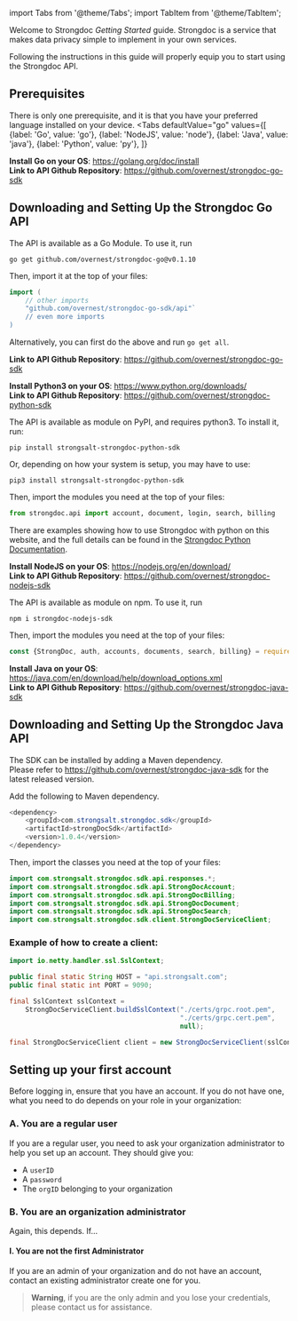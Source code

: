 import Tabs from '@theme/Tabs';
import TabItem from '@theme/TabItem';

Welcome to Strongdoc *Getting Started* guide. Strongdoc is a service that makes data privacy simple to implement in your own services.

Following the instructions in this guide will properly equip you to start using the Strongdoc API.

## Prerequisites

There is only one prerequisite, and it is that you have your preferred language installed on your device. 
<Tabs
  defaultValue="go"
  values={[
      {label: 'Go', value: 'go'},
      {label: 'NodeJS', value: 'node'},
      {label: 'Java', value: 'java'},
      {label: 'Python', value: 'py'},
    ]}
>
<TabItem value="go">

**Install Go on your OS**: https://golang.org/doc/install  
**Link to API Github Repository**: https://github.com/overnest/strongdoc-go-sdk


## Downloading and Setting Up the Strongdoc Go API

The API is available as a Go Module. To use it, run

`go get github.com/overnest/strongdoc-go@v0.1.10`

Then, import it at the top of your files:

```go
import (
    // other imports
    "github.com/overnest/strongdoc-go-sdk/api"`
    // even more imports
)
```

Alternatively, you can first do the above and run `go get all`.


**Link to API Github Repository**: https://github.com/overnest/strongdoc-go-sdk

</TabItem>
<TabItem value="py">

**Install Python3 on your OS**: https://www.python.org/downloads/  
**Link to API Github Repository**: https://github.com/overnest/strongdoc-python-sdk

The API is available as module on PyPI, and requires python3. To install it, run:

`pip install strongsalt-strongdoc-python-sdk`

Or, depending on how your system is setup, you may have to use:

`pip3 install strongsalt-strongdoc-python-sdk`

Then, import the modules you need at the top of your files:

```py
from strongdoc.api import account, document, login, search, billing
```

There are examples showing how to use Strongdoc with python on this website, and the full details can be found in the [Strongdoc Python Documentation](https://strongdoc-python-sdk.readthedocs.io/en/latest/index.html).

</TabItem>
<TabItem value="node">

**Install NodeJS on your OS**: https://nodejs.org/en/download/  
**Link to API Github Repository**: https://github.com/overnest/strongdoc-nodejs-sdk

The API is available as module on npm. To use it, run

`npm i strongdoc-nodejs-sdk`

Then, import the modules you need at the top of your files:

```javascript
const {StrongDoc, auth, accounts, documents, search, billing} = require('strongdoc-nodejs-sdk')
```

</TabItem>
<TabItem value="java">

**Install Java on your OS**: https://java.com/en/download/help/download_options.xml  
**Link to API Github Repository**: https://github.com/overnest/strongdoc-java-sdk


## Downloading and Setting Up the Strongdoc Java API

The SDK can be installed by adding a Maven dependency.  
Please refer to https://github.com/overnest/strongdoc-java-sdk for the latest released version.

Add the following to Maven dependency.

```java
<dependency>
    <groupId>com.strongsalt.strongdoc.sdk</groupId>
    <artifactId>strongDocSdk</artifactId>
    <version>1.0.4</version>
</dependency>
```

Then, import the classes you need at the top of your files:

```java
import com.strongsalt.strongdoc.sdk.api.responses.*;
import com.strongsalt.strongdoc.sdk.api.StrongDocAccount;
import com.strongsalt.strongdoc.sdk.api.StrongDocBilling;
import com.strongsalt.strongdoc.sdk.api.StrongDocDocument;
import com.strongsalt.strongdoc.sdk.api.StrongDocSearch;
import com.strongsalt.strongdoc.sdk.client.StrongDocServiceClient;
```

### Example of how to create a client:

```java
import io.netty.handler.ssl.SslContext;

public final static String HOST = "api.strongsalt.com";
public final static int PORT = 9090;

final SslContext sslContext =
    StrongDocServiceClient.buildSslContext("./certs/grpc.root.pem",
                                           "./certs/grpc.cert.pem",
                                           null);

final StrongDocServiceClient client = new StrongDocServiceClient(sslContext, HOST, PORT);
```
</TabItem>
</Tabs>

## Setting up your first account

Before logging in, ensure that you have an account. 
If you do not have one, what you need to do depends on 
your role in your organization:

### A. You are a **regular user**

If you are a regular user, you need to ask your organization administrator 
to help you set up an account. They should give you:  
- A `userID`  
- A `password`   
- The `orgID` belonging to your organization  

### B. You are an **organization administrator**

Again, this depends. If...

#### I. You are not the first Administrator

If you are an admin of your organization and do not have an account,
contact an existing administrator create one for you. 

> **Warning**, if you are the only admin and you lose your credentials,
> please contact us for assistance.
> 
